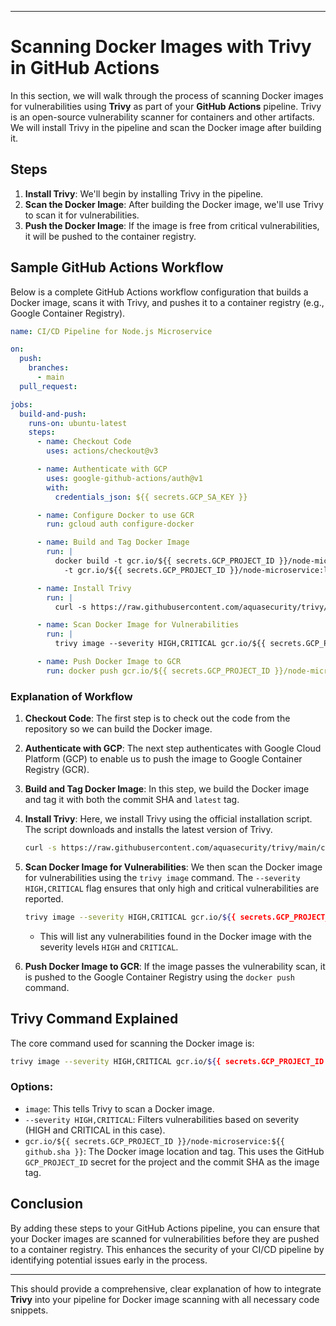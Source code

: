 
---

# Scanning Docker Images with Trivy in GitHub Actions

In this section, we will walk through the process of scanning Docker images for vulnerabilities using **Trivy** as part of your **GitHub Actions** pipeline. Trivy is an open-source vulnerability scanner for containers and other artifacts. We will install Trivy in the pipeline and scan the Docker image after building it.

## Steps

1. **Install Trivy**: We'll begin by installing Trivy in the pipeline.
2. **Scan the Docker Image**: After building the Docker image, we'll use Trivy to scan it for vulnerabilities.
3. **Push the Docker Image**: If the image is free from critical vulnerabilities, it will be pushed to the container registry.

## Sample GitHub Actions Workflow

Below is a complete GitHub Actions workflow configuration that builds a Docker image, scans it with Trivy, and pushes it to a container registry (e.g., Google Container Registry).

```yaml
name: CI/CD Pipeline for Node.js Microservice

on:
  push:
    branches:
      - main
  pull_request:

jobs:
  build-and-push:
    runs-on: ubuntu-latest
    steps:
      - name: Checkout Code
        uses: actions/checkout@v3

      - name: Authenticate with GCP
        uses: google-github-actions/auth@v1
        with:
          credentials_json: ${{ secrets.GCP_SA_KEY }}

      - name: Configure Docker to use GCR
        run: gcloud auth configure-docker

      - name: Build and Tag Docker Image
        run: |
          docker build -t gcr.io/${{ secrets.GCP_PROJECT_ID }}/node-microservice:${{ github.sha }} \
            -t gcr.io/${{ secrets.GCP_PROJECT_ID }}/node-microservice:latest .

      - name: Install Trivy
        run: |
          curl -s https://raw.githubusercontent.com/aquasecurity/trivy/main/contrib/install.sh | sh

      - name: Scan Docker Image for Vulnerabilities
        run: |
          trivy image --severity HIGH,CRITICAL gcr.io/${{ secrets.GCP_PROJECT_ID }}/node-microservice:${{ github.sha }}

      - name: Push Docker Image to GCR
        run: docker push gcr.io/${{ secrets.GCP_PROJECT_ID }}/node-microservice:${{ github.sha }}
```

### Explanation of Workflow

1. **Checkout Code**: The first step is to check out the code from the repository so we can build the Docker image.
   
2. **Authenticate with GCP**: The next step authenticates with Google Cloud Platform (GCP) to enable us to push the image to Google Container Registry (GCR).

3. **Build and Tag Docker Image**: In this step, we build the Docker image and tag it with both the commit SHA and `latest` tag.

4. **Install Trivy**: Here, we install Trivy using the official installation script. The script downloads and installs the latest version of Trivy.

   ```bash
   curl -s https://raw.githubusercontent.com/aquasecurity/trivy/main/contrib/install.sh | sh
   ```

5. **Scan Docker Image for Vulnerabilities**: We then scan the Docker image for vulnerabilities using the `trivy image` command. The `--severity HIGH,CRITICAL` flag ensures that only high and critical vulnerabilities are reported.

   ```bash
   trivy image --severity HIGH,CRITICAL gcr.io/${{ secrets.GCP_PROJECT_ID }}/node-microservice:${{ github.sha }}
   ```

   - This will list any vulnerabilities found in the Docker image with the severity levels `HIGH` and `CRITICAL`.

6. **Push Docker Image to GCR**: If the image passes the vulnerability scan, it is pushed to the Google Container Registry using the `docker push` command.

## Trivy Command Explained

The core command used for scanning the Docker image is:

```bash
trivy image --severity HIGH,CRITICAL gcr.io/${{ secrets.GCP_PROJECT_ID }}/node-microservice:${{ github.sha }}
```

### Options:
- `image`: This tells Trivy to scan a Docker image.
- `--severity HIGH,CRITICAL`: Filters vulnerabilities based on severity (HIGH and CRITICAL in this case).
- `gcr.io/${{ secrets.GCP_PROJECT_ID }}/node-microservice:${{ github.sha }}`: The Docker image location and tag. This uses the GitHub `GCP_PROJECT_ID` secret for the project and the commit SHA as the image tag.

## Conclusion

By adding these steps to your GitHub Actions pipeline, you can ensure that your Docker images are scanned for vulnerabilities before they are pushed to a container registry. This enhances the security of your CI/CD pipeline by identifying potential issues early in the process.

--- 

This should provide a comprehensive, clear explanation of how to integrate **Trivy** into your pipeline for Docker image scanning with all necessary code snippets.
